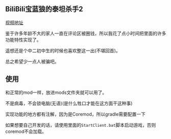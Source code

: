 ## BiliBili宝蓝狼的泰坦杀手2

[视频地址](https://www.bilibili.com/video/BV19t411V7Sk/?spm_id_from=333.880.my_history.page.click&vd_source=be3bfb135a20a47b0b6d49f912d5d069)

鉴于许多年龄不大的家人一直在评论区被圈钱，所以我花了点小时间把里面的许多功能特性实现了。

遥想还是个中二初中生的时候也喜欢整这一出(不堪回首)。

总之希望少一点人被骗吧。



 ## 使用

和正常的mod一样，放进mods文件夹就可以用了。

不是病毒，不会锁电脑(无语)(是什么牲口才能在这方面干这种事)

实现功能的地方都有注解，因为是Coremod，所以gradle需要配置一下

如果想要自己开发的话，请使用里面的`StartClient.bat`脚本启动游戏，否则coremod不会加载。

